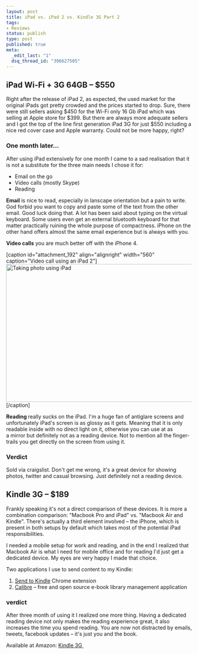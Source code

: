 ```yaml
---
layout: post
title: iPad vs. iPad 2 vs. Kindle 3G Part 2
tags:
- Reviews
status: publish
type: post
published: true
meta:
  _edit_last: "1"
  dsq_thread_id: "396627505"
---
```

<h2>iPad Wi-Fi + 3G 64GB – $550</h2>
Right after the release of iPad 2, as expected, the used market for the original iPads got pretty crowded and the prices started to drop. Sure, there were still sellers asking $450 for the Wi-Fi only 16 Gb iPad which was selling at Apple store for $399. But there are always more adequate sellers and I got the top of the line first generation iPad 3G for just $550 including a nice red cover case and Apple warranty. Could not be more happy, right?<!--more-->
<h3>One month later...</h3>
After using iPad extensively for one month I came to a sad realisation that it is not a substitute for the three main needs I chose it for:
<ul>
	<li>Email on the go</li>
	<li>Video calls (mostly Skype)</li>
	<li>Reading</li>
</ul>
<strong>Email</strong> is nice to read, especially in lanscape orientation but a pain to write. God forbid you want to copy and paste some of the text from the other email. Good luck doing that. A lot has been said about typing on the virtual keyboard. Some users even get an external bluetooth keyboard for that matter practically ruining the whole purpose of compactness. iPhone on the other hand offers almost the same email experience but is always with you.

<strong>Video calls</strong> you are much better off with the iPhone 4.

[caption id="attachment_192" align="alignright" width="560" caption="Video call using an iPad 2"]<img class="size-full wp-image-192  " title="Taking photo using iPad" src="http://dybskiy.com/wp-content/uploads/2011/05/iPad-Обама-фото.jpeg" alt="Taking photo using iPad" width="560" height="374" />[/caption]

<strong>Reading </strong>really sucks on the iPad. I'm a huge fan of antiglare screens and unfortunately iPad's screen is as glossy as it gets. Meaning that it is only readable inside with no direct light on it, otherwise you can use at as a mirror but definitely not as a reading device. Not to mention all the finger-trails you get directly on the screen from using it.
<h3>Verdict</h3>
Sold via craigslist. Don't get me wrong, it's a great device for showing photos, twitter and casual browsing. Just definitely not a reading device.
<h2>Kindle 3G – $189</h2>
Frankly speaking it's not a direct comparison of these devices. It is more a combination comparison: "Macbook Pro and iPad" vs. "Macbook Air and Kindle". There's actually a third element involved – the iPhone, which is present in both setups by default which takes most of the potential iPad responsibilities.

I needed a mobile setup for work and reading, and in the end I realized that Macbook Air is what I need for mobile office and for reading I'd just get a dedicated device. My eyes are very happy I made that choice.

Two applications I use to send content to my Kindle:
<ol>
	<li><a title="Send to Kindle" href="https://chrome.google.com/webstore/detail/ipkfnchcgalnafehpglfbommidgmalan" target="_blank">Send to Kindle</a> Chrome extension</li>
	<li><a title="Calibre App" href="http://calibre-ebook.com/" target="_blank">Calibre</a> – free and open source e-book library management application</li>
</ol>
<h3>verdict</h3>
After three month of using it I realized one more thing. Having a dedicated reading device not only makes the reading experience great, it also increases the time you spend reading. You are now not distracted by emails, tweets, facebook updates – it's just you and the book.

Available at Amazon: <a title="Amazon Store Kindle 3G Wireless Reading Device, Free 3G + Wi-Fi" href="http://amzn.to/hOruFm" target="_blank">Kindle 3G </a>
